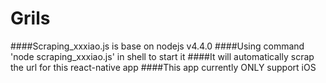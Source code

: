 # Grils
####Scraping_xxxiao.js is base on nodejs v4.4.0
####Using command 'node scraping_xxxiao.js' in shell to start it
####It will automatically scrap the url for this react-native app
####This app currently ONLY support iOS
